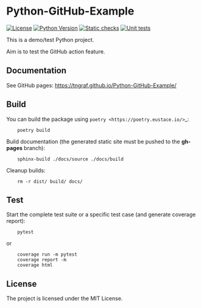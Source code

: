 # Python-GitHub-Example

[![License](https://img.shields.io/badge/license-MIT-blue.svg)](https://github.com/tngraf/Python-GitHub-Example/blob/main/LICENSE)
[![Python Version](https://img.shields.io/badge/python-3.6%2C3.7%2C3.8%2C3.9-yellow?logo=python)](https://www.python.org/doc/versions/)
[![Static checks](https://github.com/tngraf/Python-GitHub-Example/workflows/Static%20checks/badge.svg)](https://github.com/tngraf/Python-GitHub-Example/actions?query=workflow%3A%22Static+checks%22)
[![Unit tests](https://github.com/tngraf/Python-GitHub-Example/workflows/Unit%20tests/badge.svg)](https://github.com/tngraf/Python-GitHub-Example/actions?query=workflow%3A%22Unit+tests%22)

This is a demo/test Python project.

Aim is to test the GitHub action feature.

## Documentation

See GitHub pages: https://tngraf.github.io/Python-GitHub-Example/ 

## Build

You can build the package using `poetry <https://poetry.eustace.io/>`_:
```code
    poetry build
```

Build documentation (the generated static site must be pushed to the **gh-pages** branch):
```code
    sphinx-build ./docs/source ./docs/build
```

Cleanup builds:
```code
    rm -r dist/ build/ docs/
```


## Test

Start the complete test suite or a specific test case (and generate coverage report):
```code
    pytest
```

or
```code
    coverage run -m pytest
    coverage report -m
    coverage html
```

## License ##

The project is licensed under the MIT License.
